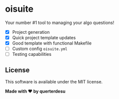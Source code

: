 # oisuite

Your number #1 tool to managing your algo questions!

- [x] Project generation
- [x] Quick project template updates
- [x] Good template with functional Makefile
- [ ] Custom config `oisuite.yml`
- [ ] Testing capabilities

## License

This software is available under the MIT license.

**Made with ❤️ by querterdesu**